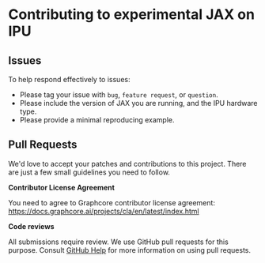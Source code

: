 # Contributing to experimental JAX on IPU

## Issues

To help respond effectively to issues:

* Please tag your issue with `bug`, `feature request`, or `question`.
* Please include the version of JAX you are running, and the IPU hardware type.
* Please provide a minimal reproducing example.

## Pull Requests

We'd love to accept your patches and contributions to this project. There are
just a few small guidelines you need to follow.

**Contributor License Agreement**

You need to agree to Graphcore contributor license agreement: <https://docs.graphcore.ai/projects/cla/en/latest/index.html>

**Code reviews**

All submissions require review. We
use GitHub pull requests for this purpose. Consult
[GitHub Help](https://help.github.com/articles/about-pull-requests/) for more
information on using pull requests.
